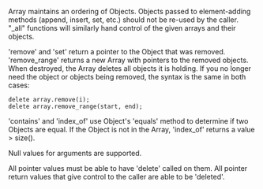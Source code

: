 
Array maintains an ordering of Objects. Objects passed to element-adding methods
(append, insert, set, etc.) should not be re-used by the caller.
"_all" functions will similarly hand control of the given arrays and their objects.

'remove' and 'set' return a pointer to the Object that was removed. 'remove_range' 
returns a new Array with pointers to the removed objects. When destroyed, the Array 
deletes all objects it is holding.
If you no longer need the object or objects being removed, the syntax is the same in 
both cases:

    delete array.remove(i);
    delete array.remove_range(start, end);
    

'contains' and 'index_of' use Object's 'equals' method to determine if two Objects are
equal. If the Object is not in the Array, 'index_of' returns a value > size().

Null values for arguments are supported.

All pointer values must be able to have 'delete' called on them. All pointer return values
that give control to the caller are able to be 'deleted'.
